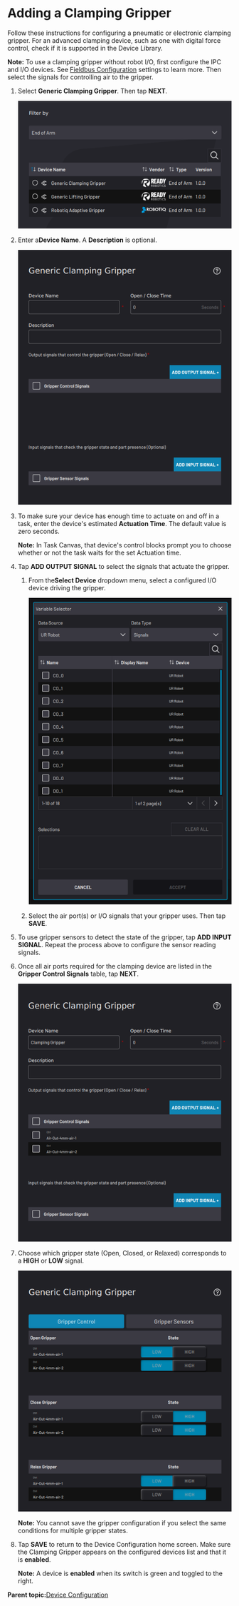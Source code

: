 # Adding a Clamping Gripper

Follow these instructions for configuring a pneumatic or electronic clamping gripper. For an advanced clamping device, such as one with digital force control, check if it is supported in the Device Library.

**Note:** To use a clamping gripper without robot I/O, first configure the IPC and I/O devices. See [Fieldbus Configuration](../Settings/FieldbusConfiguration.md) settings to learn more. Then select the signals for controlling air to the gripper.

1.  Select **Generic Clamping Gripper**. Then tap **NEXT**.

    ![](../Images/DeviceConfiguration/DeviceLibrary-Filter-EndOfArm.png)

2.  Enter a**Device Name**. A **Description** is optional.

    ![](../Images/DeviceConfiguration/GenericClampingGripper-Home.png)

3.  To make sure your device has enough time to actuate on and off in a task, enter the device's estimated **Actuation Time**. The default value is zero seconds.

    **Note:** In Task Canvas, that device's control blocks prompt you to choose whether or not the task waits for the set Actuation time.

4.  Tap **ADD OUTPUT SIGNAL** to select the signals that actuate the gripper.

    1.  From the**Select Device** dropdown menu, select a configured I/O device driving the gripper.

        ![](../Images/DeviceConfiguration/VariableSelector-Robot-SelectSignals.png)

    2.  Select the air port\(s\) or I/O signals that your gripper uses. Then tap **SAVE**.

5.  To use gripper sensors to detect the state of the gripper, tap **ADD INPUT SIGNAL**. Repeat the process above to configure the sensor reading signals.

6.  Once all air ports required for the clamping device are listed in the **Gripper Control Signals** table, tap **NEXT**.

    ![](../Images/DeviceConfiguration/GenericClampingGripper-Home-ControlSignalsChosen.png)

7.  Choose which gripper state \(Open, Closed, or Relaxed\) corresponds to a **HIGH** or **LOW** signal.

    ![](../Images/DeviceConfiguration/GenericClampingGripper-SignalStates.png)

    **Note:** You cannot save the gripper configuration if you select the same conditions for multiple gripper states.

8.  Tap **SAVE** to return to the Device Configuration home screen. Make sure the Clamping Gripper appears on the configured devices list and that it is ​**enabled**​.

    **Note:** A device is **enabled** when its switch is green and toggled to the right.


**Parent topic:**[Device Configuration](../DeviceConfiguration/DeviceConfigurationOverview.md)


